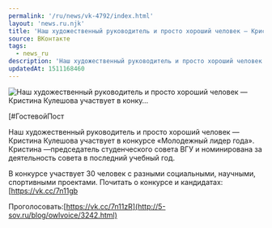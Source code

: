 ```yaml
---
permalink: '/ru/news/vk-4792/index.html'
layout: 'news.ru.njk'
title: 'Наш художественный руководитель и просто хороший человек — Кристина Кулешова участвует в конку'
source: ВКонтакте
tags:
  - news_ru
description: 'Наш художественный руководитель и просто хороший человек — Кристина Кулешова участвует в конку…'
updatedAt: 1511168460
---
```

![Наш художественный руководитель и просто хороший человек — Кристина Кулешова участвует в конку…](https://sun9-3.userapi.com/c840326/v840326154/26e8a/UDKQotrc9ww.jpg)

[#ГостевойПост

Наш художественный руководитель и просто хороший человек — Кристина Кулешова участвует в конкурсе «Молодежный лидер года». Кристина —председатель студенческого совета ВГУ и номинирована за деятельность совета в последний учебный год.

В конкурсе участвует 30 человек с разными социальными, научными, спортивными проектами. Почитать о конкурсе и кандидатах:[https://vk.cc/7n11gb

Проголосовать:[https://vk.cc/7n11zR](http://5-sov.ru/blog/owlvoice/3242.html)
